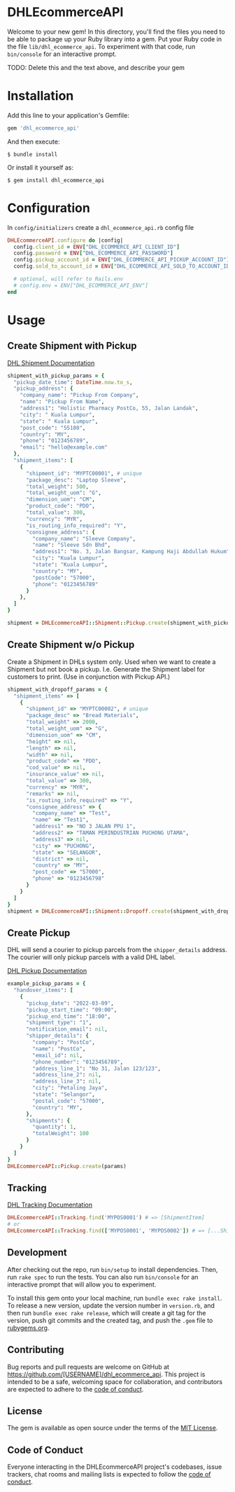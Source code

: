 # DHLEcommerceAPI

Welcome to your new gem! In this directory, you'll find the files you need to be able to package up your Ruby library into a gem. Put your Ruby code in the file `lib/dhl_ecommerce_api`. To experiment with that code, run `bin/console` for an interactive prompt.

TODO: Delete this and the text above, and describe your gem

# Installation

Add this line to your application's Gemfile:

```ruby
gem 'dhl_ecommerce_api'
```

And then execute:

    $ bundle install

Or install it yourself as:

    $ gem install dhl_ecommerce_api

# Configuration
In `config/initializers` create a `dhl_ecommerce_api.rb` config file
```ruby
DHLEcommerceAPI.configure do |config|
  config.client_id = ENV["DHL_ECOMMERCE_API_CLIENT_ID"]
  config.password = ENV["DHL_ECOMMERCE_API_PASSWORD"]
  config.pickup_account_id = ENV["DHL_ECOMMERCE_API_PICKUP_ACCOUNT_ID"]
  config.sold_to_account_id = ENV["DHL_ECOMMERCE_API_SOLD_TO_ACCOUNT_ID"]

  # optional, will refer to Rails.env
  # config.env = ENV["DHL_ECOMMERCE_API_ENV"]
end
```
# Usage
## Create Shipment with Pickup
[DHL Shipment Documentation](https://sandbox.dhlecommerce.asia/API/docs/v2/pickup.html)
```ruby
shipment_with_pickup_params = {
  "pickup_date_time": DateTime.now.to_s,
  "pickup_address": {
    "company_name": "Pickup From Company",
    "name": "Pickup From Name",
    "address1": "Holistic Pharmacy PostCo, 55, Jalan Landak",
    "city": " Kuala Lumpur",
    "state": " Kuala Lumpur",
    "post_code": "55100",
    "country": "MY",
    "phone": "0123456789",
    "email": "hello@example.com"
  },
  "shipment_items": [
    {
      "shipment_id": "MYPTC00001", # unique
      "package_desc": "Laptop Sleeve", 
      "total_weight": 500,
      "total_weight_uom": "G",
      "dimension_uom": "CM",
      "product_code": "PDO",
      "total_value": 300,
      "currency": "MYR",
      "is_routing_info_required": "Y",
      "consignee_address": {
        "company_name": "Sleeve Company",
        "name": "Sleeve Sdn Bhd",
        "address1": "No. 3, Jalan Bangsar, Kampung Haji Abdullah Hukum",
        "city": "Kuala Lumpur",
        "state": "Kuala Lumpur",
        "country": "MY",
        "postCode": "57000",
        "phone": "0123456789"
      }
    },
  ]
}

shipment = DHLEcommerceAPI::Shipment::Pickup.create(shipment_with_pickup_params)
```


## Create Shipment w/o Pickup
Create a Shipment in DHLs system only. Used when we want to create a Shipment but not book a pickup. I.e. Generate the Shipment label for customers to print. (Use in conjunction with Pickup API.)
```ruby
shipment_with_dropoff_params = {
  "shipment_items" => [
    { 
      "shipment_id" => "MYPTC00002", # unique
      "package_desc" => "Bread Materials",
      "total_weight" => 2000,
      "total_weight_uom" => "G",
      "dimension_uom" => "CM",
      "height" => nil,
      "length" => nil,
      "width" => nil,
      "product_code" => "PDO",
      "cod_value" => nil,
      "insurance_value" => nil,
      "total_value" => 300,
      "currency" => "MYR",
      "remarks" => nil,
      "is_routing_info_required" => "Y",
      "consignee_address" => { 
        "company_name" => "Test",
        "name" => "Test1",
        "address1" => "NO 3 JALAN PPU 1",
        "address2" => "TAMAN PERINDUSTRIAN PUCHONG UTAMA",
        "address3" => nil,
        "city" => "PUCHONG",
        "state" => "SELANGOR",
        "district" => nil,
        "country" => "MY",
        "post_code" => "57000",
        "phone" => "0123456798"
      }
    }
  ]
}
shipment = DHLEcommerceAPI::Shipment::Dropoff.create(shipment_with_dropoff_params)
```

## Create Pickup
DHL will send a courier to pickup parcels from the `shipper_details` address. The courier will only pickup parcels with a valid DHL label.

[DHL Pickup Documentation](https://sandbox.dhlecommerce.asia/API/docs/v2/pickup.html)

```ruby
example_pickup_params = {
  "handover_items": [
    {
      "pickup_date": "2022-03-09",
      "pickup_start_time": "09:00",
      "pickup_end_time": "18:00",
      "shipment_type": "1",
      "notification_email": nil,
      "shipper_details": {
        "company": "PostCo",
        "name": "PostCo",
        "email_id": nil,
        "phone_number": "0123456789",
        "address_line_1": "No 31, Jalan 123/123",
        "address_line_2": nil,
        "address_line_3": nil,
        "city": "Petaling Jaya",
        "state": "Selangor",
        "postal_code": "57000",
        "country": "MY",
      },
      "shipments": {
        "quantity": 1,
        "totalWeight": 100
      }
    }
  ]
}
DHLEcommerceAPI::Pickup.create(params)
```
## Tracking
[DHL Tracking Documentation](https://sandbox.dhlecommerce.asia/API/docs/v2/pickup.html)
```ruby
DHLEcommerceAPI::Tracking.find('MYPOS0001') # => [ShipmentItem]
# or
DHLEcommerceAPI::Tracking.find(['MYPOS0001', 'MYPOS0002']) # => [...ShipmentItems]
```


## Development

After checking out the repo, run `bin/setup` to install dependencies. Then, run `rake spec` to run the tests. You can also run `bin/console` for an interactive prompt that will allow you to experiment.

To install this gem onto your local machine, run `bundle exec rake install`. To release a new version, update the version number in `version.rb`, and then run `bundle exec rake release`, which will create a git tag for the version, push git commits and the created tag, and push the `.gem` file to [rubygems.org](https://rubygems.org).

## Contributing

Bug reports and pull requests are welcome on GitHub at https://github.com/[USERNAME]/dhl_ecommerce_api. This project is intended to be a safe, welcoming space for collaboration, and contributors are expected to adhere to the [code of conduct](https://github.com/[USERNAME]/dhl_ecommerce_api/blob/master/CODE_OF_CONDUCT.md).

## License

The gem is available as open source under the terms of the [MIT License](https://opensource.org/licenses/MIT).

## Code of Conduct

Everyone interacting in the DHLEcommerceAPI project's codebases, issue trackers, chat rooms and mailing lists is expected to follow the [code of conduct](https://github.com/[USERNAME]/dhl_ecommerce_api/blob/master/CODE_OF_CONDUCT.md).
